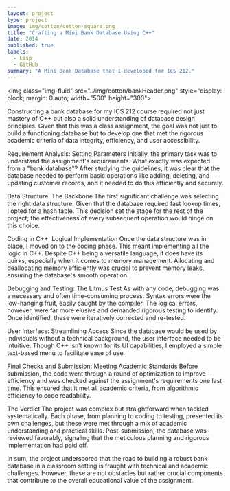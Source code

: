 ```yaml
---
layout: project
type: project
image: img/cotton/cotton-square.png
title: "Crafting a Mini Bank Database Using C++"
date: 2014
published: true
labels:
  - Lisp
  - GitHub
summary: "A Mini Bank Database that I developed for ICS 212."
---
```


<img class="img-fluid" src="../img/cotton/bankHeader.png" style="display: block; margin: 0 auto; width="500" height="300">


Constructing a bank database for my ICS 212 course required not just mastery of C++ but also a solid understanding of database design principles. Given that this was a class assignment, the goal was not just to build a functioning database but to develop one that met the rigorous academic criteria of data integrity, efficiency, and user accessibility.

Requirement Analysis: Setting Parameters
Initially, the primary task was to understand the assignment's requirements. What exactly was expected from a "bank database"? After studying the guidelines, it was clear that the database needed to perform basic operations like adding, deleting, and updating customer records, and it needed to do this efficiently and securely.

Data Structure: The Backbone
The first significant challenge was selecting the right data structure. Given that the database required fast lookup times, I opted for a hash table. This decision set the stage for the rest of the project; the effectiveness of every subsequent operation would hinge on this choice.

Coding in C++: Logical Implementation
Once the data structure was in place, I moved on to the coding phase. This meant implementing all the logic in C++. Despite C++ being a versatile language, it does have its quirks, especially when it comes to memory management. Allocating and deallocating memory efficiently was crucial to prevent memory leaks, ensuring the database's smooth operation.

Debugging and Testing: The Litmus Test
As with any code, debugging was a necessary and often time-consuming process. Syntax errors were the low-hanging fruit, easily caught by the compiler. The logical errors, however, were far more elusive and demanded rigorous testing to identify. Once identified, these were iteratively corrected and re-tested.

User Interface: Streamlining Access
Since the database would be used by individuals without a technical background, the user interface needed to be intuitive. Though C++ isn’t known for its UI capabilities, I employed a simple text-based menu to facilitate ease of use.

Final Checks and Submission: Meeting Academic Standards
Before submission, the code went through a round of optimization to improve efficiency and was checked against the assignment's requirements one last time. This ensured that it met all academic criteria, from algorithmic efficiency to code readability.

The Verdict
The project was complex but straightforward when tackled systematically. Each phase, from planning to coding to testing, presented its own challenges, but these were met through a mix of academic understanding and practical skills. Post-submission, the database was reviewed favorably, signaling that the meticulous planning and rigorous implementation had paid off.

In sum, the project underscored that the road to building a robust bank database in a classroom setting is fraught with technical and academic challenges. However, these are not obstacles but rather crucial components that contribute to the overall educational value of the assignment.
